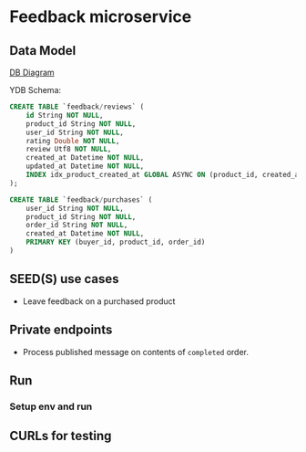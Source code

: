 # Feedback microservice

## Data Model

[DB Diagram](https://dbdiagram.io/d/ecom-67b96d09263d6cf9a01083b2)

YDB Schema:

```sql
CREATE TABLE `feedback/reviews` (
    id String NOT NULL,
    product_id String NOT NULL,
    user_id String NOT NULL,
    rating Double NOT NULL,
    review Utf8 NOT NULL,
    created_at Datetime NOT NULL,
    updated_at Datetime NOT NULL,
    INDEX idx_product_created_at GLOBAL ASYNC ON (product_id, created_at)
);
```

```sql
CREATE TABLE `feedback/purchases` (
    user_id String NOT NULL,
    product_id String NOT NULL,
    order_id String NOT NULL,
    created_at Datetime NOT NULL,
    PRIMARY KEY (buyer_id, product_id, order_id)
)
```

## SEED(S) use cases

- Leave feedback on a purchased product

## Private endpoints

- Process published message on contents of `completed` order.

## Run

### Setup env and run

## CURLs for testing
